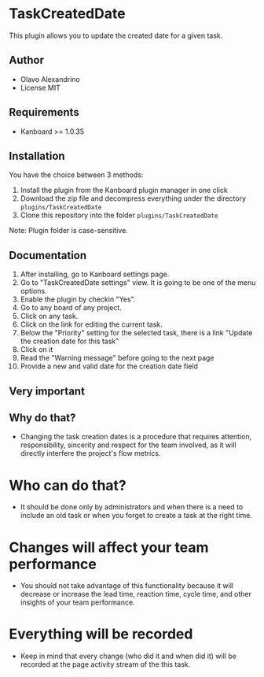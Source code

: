 TaskCreatedDate
==============================

This plugin allows you to update the created date for a given task.

Author
------

- Olavo Alexandrino
- License MIT

Requirements
------------

- Kanboard >= 1.0.35

Installation
------------

You have the choice between 3 methods:

1. Install the plugin from the Kanboard plugin manager in one click
2. Download the zip file and decompress everything under the directory `plugins/TaskCreatedDate`
3. Clone this repository into the folder `plugins/TaskCreatedDate`

Note: Plugin folder is case-sensitive.

Documentation
-------------

1. After installing, go to Kanboard settings page.
2. Go to "TaskCreatedDate settings" view. It is going to be one of the menu options.
3. Enable the plugin by checkin "Yes".
4. Go to any board of any project.
5. Click on any task.
6. Click on the link for editing the current task.
7. Below the "Priority" setting for the selected task, there is a link "Update the creation date for this task"
8. Click on it
9. Read the "Warning message" before going to the next page
10. Provide a new and valid date for the creation date field

Very important
-------------

## Why do that?

* Changing the task creation dates is a procedure that requires attention, responsibility, sincerity and respect for the team involved, as it will directly interfere the project's flow metrics.

# Who can do that?

* It should be done only by administrators and when there is a need to include an old task or when you forget to create a task at the right time.

# Changes will affect your team performance

* You should not take advantage of this functionality because it will decrease or increase the lead time, reaction time, cycle time, and other insights of your team performance.

# Everything will be recorded

* Keep in mind that every change (who did it and when did it) will be recorded at the page activity stream of the this task.


